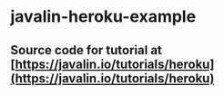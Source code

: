 # javalin-heroku-example

## Source code for tutorial at [https://javalin.io/tutorials/heroku](https://javalin.io/tutorials/heroku) 
